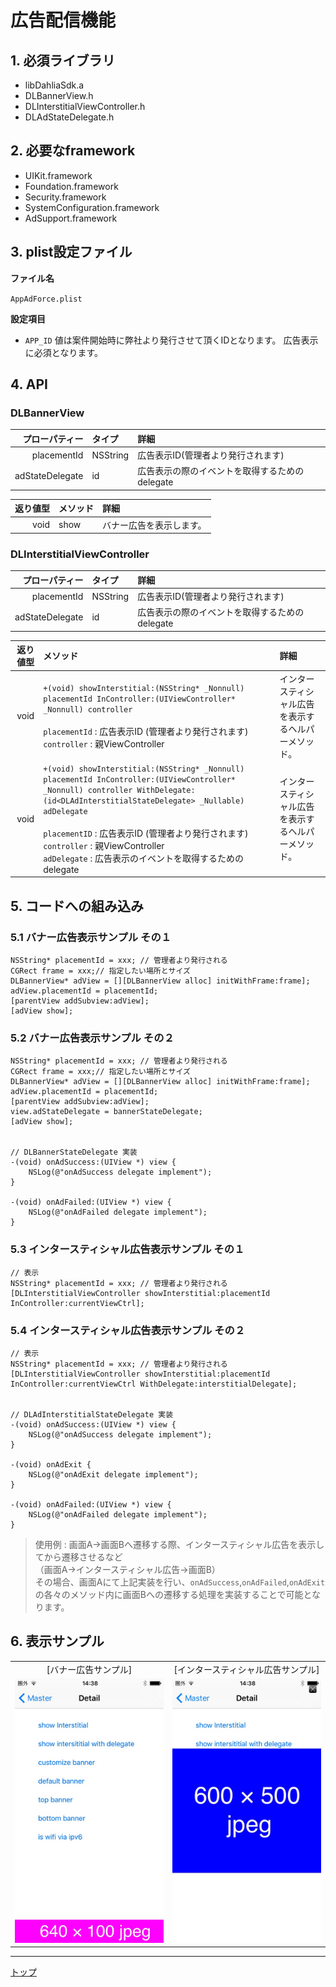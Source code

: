 # 広告配信機能

## 1. 必須ライブラリ

* libDahliaSdk.a
* DLBannerView.h
* DLInterstitialViewController.h
* DLAdStateDelegate.h

## 2. 必要なframework
* UIKit.framework
* Foundation.framework
* Security.framework
* SystemConfiguration.framework
* AdSupport.framework

## 3. plist設定ファイル
**ファイル名**

`AppAdForce.plist`

**設定項目**
* `APP_ID` 値は案件開始時に弊社より発行させて頂くIDとなります。
広告表示に必須となります。

## 4. API

### DLBannerView
|プローパティー|タイプ|詳細|
|---:|:---|:---|
|placementId|NSString|広告表示ID(管理者より発行されます)|
|adStateDelegate|id<DLAdStateDelegate>|広告表示の際のイベントを取得するためのdelegate|

|返り値型|メソッド|詳細|
|---:|:---|:---|
|void|show|バナー広告を表示します。|

### DLInterstitialViewController
|プローパティー|タイプ|詳細|
|---:|:---|:---|
|placementId|NSString|広告表示ID(管理者より発行されます)|
|adStateDelegate|id<DLAdInterstitialStateDelegate>|広告表示の際のイベントを取得するためのdelegate|

|返り値型|メソッド|詳細|
|---:|:---|:---|
|void|`+(void) showInterstitial:(NSString* _Nonnull) placementId InController:(UIViewController* _Nonnull) controller`<br><br>`placementId` : 広告表示ID (管理者より発行されます)<br>`controller` : 親ViewController|インタースティシャル広告を表示するヘルパーメソッド。|
|void|`+(void) showInterstitial:(NSString* _Nonnull) placementId InController:(UIViewController* _Nonnull) controller WithDelegate:(id<DLAdInterstitialStateDelegate> _Nullable) adDelegate`<br><br>`placementID` : 広告表示ID (管理者より発行されます)<br>`controller` : 親ViewController <br>`adDelegate` : 広告表示のイベントを取得するためのdelegate|インタースティシャル広告を表示するヘルパーメソッド。|


## 5. コードへの組み込み

### 5.1 バナー広告表示サンプル その１

```objc
NSString* placementId = xxx; // 管理者より発行される
CGRect frame = xxx;// 指定したい場所とサイズ
DLBannerView* adView = [][DLBannerView alloc] initWithFrame:frame];
adView.placementId = placementId;
[parentView addSubview:adView];
[adView show];
```

### 5.2 バナー広告表示サンプル その２

```objc
NSString* placementId = xxx; // 管理者より発行される
CGRect frame = xxx;// 指定したい場所とサイズ
DLBannerView* adView = [][DLBannerView alloc] initWithFrame:frame];
adView.placementId = placementId;
[parentView addSubview:adView];
view.adStateDelegate = bannerStateDelegate;
[adView show];


// DLBannerStateDelegate 実装
-(void) onAdSuccess:(UIView *) view {
    NSLog(@"onAdSuccess delegate implement");
}

-(void) onAdFailed:(UIView *) view {
    NSLog(@"onAdFailed delegate implement");
}
```

### 5.3 インタースティシャル広告表示サンプル その１

```objc
// 表示
NSString* placementId = xxx; // 管理者より発行される
[DLInterstitialViewController showInterstitial:placementId InController:currentViewCtrl];
```

### 5.4 インタースティシャル広告表示サンプル その２

```objc
// 表示
NSString* placementId = xxx; // 管理者より発行される
[DLInterstitialViewController showInterstitial:placementId InController:currentViewCtrl WithDelegate:interstitialDelegate];


// DLAdInterstitialStateDelegate 実装
-(void) onAdSuccess:(UIView *) view {
    NSLog(@"onAdSuccess delegate implement");
}

-(void) onAdExit {
    NSLog(@"onAdExit delegate implement");
}

-(void) onAdFailed:(UIView *) view {
    NSLog(@"onAdFailed delegate implement");
}

```

> 使用例 : 画面A→画面Bへ遷移する際、インタースティシャル広告を表示してから遷移させるなど<br>
（画面A→インタースティシャル広告→画面B）<br>その場合、画面Aにて上記実装を行い、`onAdSuccess`,`onAdFailed`,`onAdExit`の各々のメソッド内に画面Bへの遷移する処理を実装することで可能となります。

## 6. 表示サンプル

<table>
<tr>
<td align="center" style="border-style:none;">[バナー広告サンプル]</td>
<td align="center" style="border-style:none;">[インタースティシャル広告サンプル]</td>
</tr>
<tr>
<td style="border-style:none;"><img src="./sample_banner.jpg" width="300px"/></td>
<td style="border-style:none;"><img src="./sample_interstitial.jpg" width="300px"/></td>
</tr>
</table>

---
[トップ](/lang/ja/README.md)
